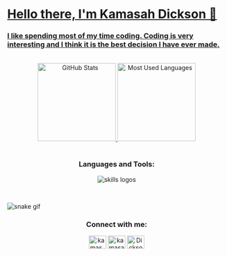 
<a href="#">
<h1 align="left">Hello there, I'm Kamasah Dickson 👋</h1>
<h3 align="left">I like spending most of my time coding. Coding is very interesting and I think it is the best decision I have ever made.</h3>
 
 
<div align="center">
<br>
<img height="180rem" alt="GitHub Stats" src="https://github-readme-stats.vercel.app/api?username=Kamasah-Dickson&show_icons=true&theme=vue-dark&count_private=true&bg_color=0d1117&hide_border=true"/>
<img height="180em" alt="Most Used Languages" src="https://github-readme-stats.vercel.app/api/top-langs/?username=Kamasah-Dickson&layout=compact&langs_count-16&theme=vue-dark&bg_color=0d1117&hide_border=true"/>
 </div>

</a> 
<br>
<h3 align="center">Languages and Tools:</h3>
<p align="center">
  <img src="https://skillicons.dev/icons?i=git,github,jest,redux,vite,html,css,sass,tailwind,js,ts,react,nextjs,firebase,vscode,netlify,vercel,figma" alt="skills logos" />
  </p>
<br>

![snake gif](https://github.com/Kamasah-Dickson/Kamasah-Dickson/blob/output/github-contribution-grid-snake.gif)


<h3 align="center">Connect with me:</h3>
<p align="center">
<a href="https://twitter.com/kamas_dev" target="blank"><img align="center" src="https://raw.githubusercontent.com/rahuldkjain/github-profile-readme-generator/master/src/images/icons/Social/twitter.svg" alt="kamas_dev" height="30" width="40" /></a>
<a href="https://linkedin.com/in/kamasahdickson" target="blank"><img align="center" src="https://raw.githubusercontent.com/rahuldkjain/github-profile-readme-generator/master/src/images/icons/Social/linked-in-alt.svg" alt="kamasahdickson" height="30" width="40" /></a>
<a href="https://discord.gg/Dickson#8757" target="blank"><img align="center" src="https://raw.githubusercontent.com/rahuldkjain/github-profile-readme-generator/master/src/images/icons/Social/discord.svg" alt="Dickson#8757" height="30" width="40" /></a>
</p>









